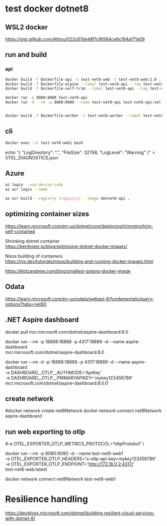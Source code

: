 # test docker dotnet8

## WSL2 docker

https://gist.github.com/Athou/022c67de48f1cf6584ce6c194af71a09

## run and build

### api

```sh
docker build -f Dockerfile-api -t test-net8-web -t test-net8-web:1.0 . #225MB
docker build -f Dockerfile-alpine --label test-net8-api --tag test-net8-api:alpine . # 220MB
docker build -f Dockerfile-self-trim --label test-net8-api --tag test-net8-api:self . # 123MB - doesn't always work

docker run -p 8080:8080 test-net8-api
docker run -d --rm -p 8080:8080 --name test-net8-api test-net8-api:self


docker build -f Dockerfile-worker -t test-net8-worker --label test-net8-worker --tag test-net8-worker:1.0 .
```


## cli
```sh
docker exec -it test-net8-web1 bash
```

echo "{ \"LogDirectory\": \".\", \"FileSize\": 32768, \"LogLevel\": \"Warning\" }" > OTEL_DIAGNOSTICS.json


## Azure

```sh
az login --use-device-code
az acr login --name

az acr build --registry [registry] --image dotnet8-api .
```


## optimizing container sizes

https://learn.microsoft.com/en-us/dotnet/core/deploying/trimming/trim-self-contained

Shrinking dotnet container  
https://benfoster.io/blog/optimising-dotnet-docker-images/


Nixos building of containers  
https://nix.dev/tutorials/nixos/building-and-running-docker-images.html

https://klotzandrew.com/blog/smallest-golang-docker-image

## Odata

https://learn.microsoft.com/en-us/odata/webapi-8/fundamentals/query-options?tabs=net60

## .NET Aspire dashboard

docker pull mcr.microsoft.com/dotnet/aspire-dashboard:8.0

docker run --rm -p 18888:18888 -p 4317:18889 -d --name aspire-dashboard \
mcr.microsoft.com/dotnet/aspire-dashboard:8.0

docker run --rm -it -p 18888:18888 -p 4317:18889 -d --name aspire-dashboard \
    -e DASHBOARD__OTLP__AUTHMODE='ApiKey' \
    -e DASHBOARD__OTLP__PRIMARYAPIKEY='mykey123456789' \
    mcr.microsoft.com/dotnet/aspire-dashboard:8.0.0

## create network
#docker network create net8Network
docker network connect net8Network aspire-dashboard

## run web exporting to otlp
#-e OTEL_EXPORTER_OTLP_METRICS_PROTOCOL='httpProtobuf' \

docker run --rm -p 8080:8080 -d --name test-net8-web1 \
    -e OTEL_EXPORTER_OTLP_HEADERS='x-otlp-api-key=mykey123456789' \
    -e OTEL_EXPORTER_OTLP_ENDPOINT='http://172.18.0.2:4317/' \
test-net8-web:latest

docker network connect net8Network test-net8-web1

# Resilience handling
https://devblogs.microsoft.com/dotnet/building-resilient-cloud-services-with-dotnet-8/